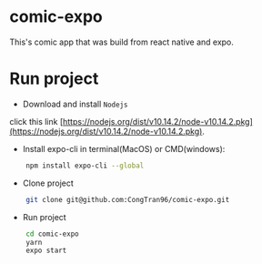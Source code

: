 # comic-expo
This's comic app that was build from react native and expo.

# Run project

* Download and install `Nodejs`

click this link [https://nodejs.org/dist/v10.14.2/node-v10.14.2.pkg](https://nodejs.org/dist/v10.14.2/node-v10.14.2.pkg).

* Install expo-cli in terminal(MacOS) or CMD(windows):

```bash
    npm install expo-cli --global
```

* Clone project 

```bash
    git clone git@github.com:CongTran96/comic-expo.git
```

* Run project

```bash
    cd comic-expo
    yarn
    expo start
```